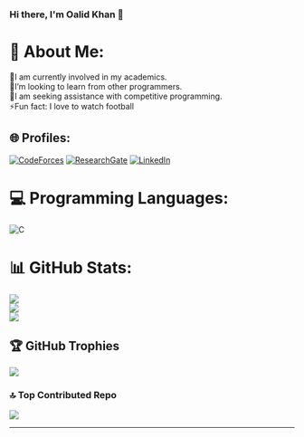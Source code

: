 ### Hi there, I'm Oalid Khan 👋
# 💫 About Me:
🔭I am currently involved in my academics.<br>👯I’m looking to learn from other programmers.<br>🤝I am seeking assistance with competitive programming.<br>⚡Fun fact: I love to watch football


## 🌐 Profiles:

[![CodeForces](https://img.shields.io/badge/Codeforces-1F8ACB?style=for-the-badge&logo=Codeforces&logoColor=white)](https://codeforces.com/profile/oalidkhan69)
[![ResearchGate](https://img.shields.io/badge/Research_Gate-00CCBB.svg?&style=for-the-badge&logo=ResearchGate&logoColor=white)](https://www.researchgate.net/profile/OalidKhan)
[![LinkedIn](https://img.shields.io/badge/LinkedIn-0077B5?style=for-the-badge&logo=linkedin&logoColor=white)](https://www.linkedin.com/in/OalidKhan)

# 💻 Programming Languages:
![C](https://img.shields.io/badge/c-%2300599C.svg?style=for-the-badge&logo=c&logoColor=white)

# 📊 GitHub Stats:
![](https://github-readme-stats.vercel.app/api?username=OalidKhan&theme=dark&hide_border=false&include_all_commits=true&count_private=false)<br/>
![](https://github-readme-streak-stats.herokuapp.com/?user=OalidKhan&theme=dark&hide_border=false)<br/>
![](https://github-readme-stats.vercel.app/api/top-langs/?username=OalidKhan&theme=dark&hide_border=false&include_all_commits=true&count_private=false&layout=compact)

## 🏆 GitHub Trophies
![](https://github-profile-trophy.vercel.app/?username=OalidKhan&theme=dark&no-frame=false&no-bg=true&margin-w=4)

### 🔝 Top Contributed Repo
![](https://github-contributor-stats.vercel.app/api?username=OalidKhan&limit=5&theme=dark&combine_all_yearly_contributions=true)

---

<!-- Proudly created with GPRM ( https://gprm.itsvg.in ) -->
